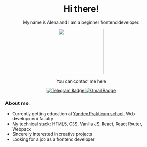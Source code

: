 <h1 font-size="18px" align="center"> Hi there!</h1>
<p align="center"> My name is Alena and I am a beginner frontend developer.</p>
<div id="header" align="center">
  <img src="https://media.giphy.com/media/LHZyixOnHwDDy/giphy.gif" width="150"/>
</div>
<p align="center"> You can contact me here</p>
<div id="badges" align="center">
  <a href="https://t.me/AlenaAlenaPurPurPur">
    <img src="https://img.shields.io/badge/Telegram-blue?logo=telegram&logoColor=white&style=for-the-badge" alt="Telegram Badge"/>
  </a>
  <a href="mailto:alen4k@gmail.com">
    <img src="https://img.shields.io/badge/Gmail-red?logo=gmail&logoColor=white&style=for-the-badge" alt="Gmail Badge"/>
  </a>
</div>
<h3>About me:</h3>
<ul>
  <li>Currently getting education at <a href="https://practicum.yandex.ru/">Yandex.Prakticum school</a>, Web development faculty</li>
  <li>My technical stack: HTML5, CSS, Vanilla JS, React, React Router, Webpack</li>
  <li>Sincerelly interested in creative projects</li>
  <li>Looking for a job as a frontend developer</li>
</ul>

<!--
**AlenaKrestyaninova/AlenaKrestyaninova** is a ✨ _special_ ✨ repository because its `README.md` (this file) appears on your GitHub profile.

Here are some ideas to get you started:

- 🔭 I’m currently working on ...
- 🌱 I’m currently learning ...
- 👯 I’m looking to collaborate on ...
- 🤔 I’m looking for help with ...
- 💬 Ask me about ...
- 📫 How to reach me: ...
- 😄 Pronouns: ...
- ⚡ Fun fact: ...
-->
